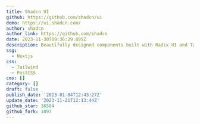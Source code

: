 ```yaml
---
title: Shadcn UI
github: https://github.com/shadcn/ui
demo: https://ui.shadcn.com/
author: shadcn
author_link: https://github.com/shadcn
date: 2023-11-30T09:36:29.895Z
description: Beautifully designed components built with Radix UI and Tailwind CSS.
ssg:
  - Nextjs
css:
  - Tailwind
  - PostCSS
cms: []
category: []
draft: false
publish_date: '2023-01-04T12:43:27Z'
update_date: '2023-11-21T12:13:44Z'
github_star: 36504
github_fork: 1897
---
```

